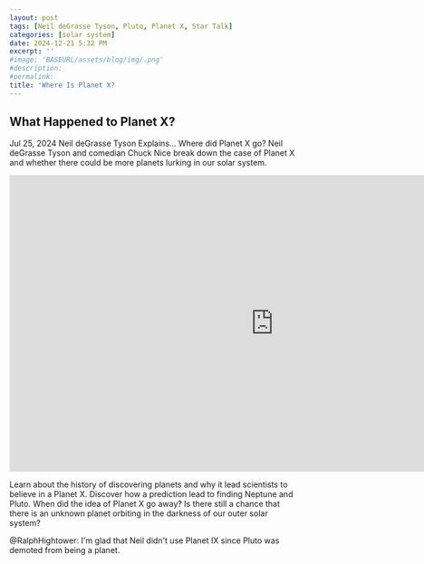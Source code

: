 ```yaml
---
layout: post
tags: [Neil deGrasse Tyson, Pluto, Planet X, Star Talk]
categories: [solar system]
date: 2024-12-21 5:32 PM
excerpt: ''
#image: 'BASEURL/assets/blog/img/.png'
#description:
#permalink:
title: 'Where Is Planet X?
---
```



## What Happened to Planet X?

Jul 25, 2024  Neil deGrasse Tyson Explains...
Where did Planet X go? Neil deGrasse Tyson and comedian Chuck Nice break down the case of Planet X and whether there could be more planets lurking in our solar system. 

<iframe width="932" height="524" src="https://www.youtube.com/embed/wy8fi77t8zU" title="What Happened to Planet X?" frameborder="0" allow="accelerometer; autoplay; clipboard-write; encrypted-media; gyroscope; picture-in-picture; web-share" referrerpolicy="strict-origin-when-cross-origin" allowfullscreen></iframe>

Learn about the history of discovering planets and why it lead scientists to believe in a Planet X. Discover how a prediction lead to finding Neptune and Pluto. When did the idea of Planet X go away? Is there still a chance that there is an unknown planet orbiting in the darkness of our outer solar system? 

@RalphHightower: I'm glad that Neil didn't use Planet IX since Pluto was demoted from being a planet.


